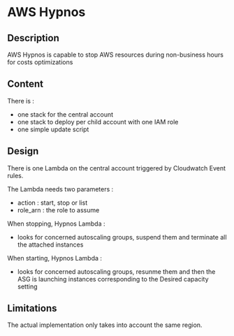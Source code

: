 # AWS Hypnos

## Description

AWS Hypnos is capable to stop AWS resources during non-business hours for costs optimizations

## Content

There is :
- one stack for the central account
- one stack to deploy per child account with one IAM role
- one simple update script

## Design

There is one Lambda on the central account triggered by Cloudwatch Event rules.

The Lambda needs two parameters :
- action : start, stop or list
- role_arn : the role to assume

When stopping, Hypnos Lambda :
- looks for concerned autoscaling groups, suspend them and terminate all the attached instances

When starting, Hypnos Lambda :
- looks for concerned autoscaling groups, resunme them and then the ASG is launching instances corresponding to the Desired capacity setting

## Limitations

The actual implementation only takes into account the same region.
